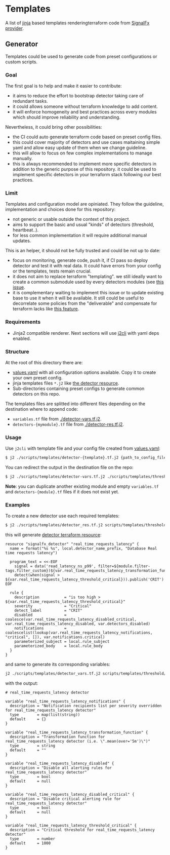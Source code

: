 # Templates

A list of [jinja](https://jinja.palletsprojects.com/) 
based templates renderingterraform code from [SignalFx 
provider](https://github.com/splunk-terraform/terraform-provider-signalfx).

## Generator

Templates could be used to generate code from preset configurations or
custom scripts.

### Goal

The first goal is to help and make it easier to contribute:

* it aims to reduce the effort to bootstrap detector taking care of redundant tasks.
* it could allows someone without terraform knowledge to add content.
* it will enforce homogeneity and best practices across every modules
which should improve reliability and understanding.

Nevertheless, it could bring other possibilities:

* the CI could auto generate terraform code based on preset config files.
* this could cover majority of detectors and use cases maitaining simple yaml and 
allow easy update of them when we change guideline.
* this will allow to focus on few complex implementations to manage manually.
* this is always recommended to implement more specific detectors in addition to the
generic purpose of this repository. it could be used to implement specific detectors 
in your terraform stack following our best practices.

### Limit

Templates and configuration model are opiniated. They follow the guideline, 
implementation and choices done for this repository:

* not generic or usable outside the context of this project.
* aims to support the basic and usual "kinds" of detectors (threshold, heartbeat..).
* for less common implementation it will require additional manual updates.

This is an helper, it should not be fully trusted and could be not up to date:

* focus on monitoring, generate code, push it, if CI pass so deploy detector and test it 
with real data. It could have errors from your config or the templates, tests remain crucial.
* it does not aim to replace terraform "templating". we still ideally want to create a 
common submodule used by every detectors modules (see [this 
issue](https://github.com/claranet/terraform-signalfx-detectors/issues/105).
* it is complementary waiting to implement this issue or to update existing base to use it
when it will be available. It still could be useful to decorrelate some policies from the
"deliverable" and compensate for terraform lacks like [this 
feature](https://github.com/hashicorp/terraform/issues/19898).

### Requirements

* Jinja2 compatible renderer. Next sections will use 
[j2cli](https://github.com/kolypto/j2cli#installation) with yaml deps enabled.

### Structure

At the root of this directory there are:

* [values.yaml](./values.yaml) with all configuration options available.
Copy it to create your own preset config.
* jinja templates files `*.j2` like [the detector resource](./detector-res.tf.j2).
* Sub-directories containing preset configs to generate common detectors on this repo.

The templates files are splitted into different files depending on the destination
where to append code:

* `variables.tf` file from [./detector-vars.tf.j2](./detector-vars.tf.j2).
* `detectors-{mymodule}.tf` file from [./detector-res.tf.j2](./detector-res.tf.j2).

### Usage

Use `j2cli` with template file and your config file created from [values.yaml](./values.yaml):

```bash
$ j2 ./scripts/templates/detector-{template}.tf.j2 {path_to_config_file.yaml}
```

You can redirect the output in the destination file on the repo:

```bash
$ j2 ./scripts/templates/detector-vars.tf.j2 ./scripts/templates/threshold/nginx.yaml >> ./middleware/nginx/variables.tf
```

__Note__: you can duplicate another existing module and empty `variables.tf` and 
`detectors-{module}.tf` files if it does not exist yet.

### Examples

To create a new detector use each required templates:

```bash
$ j2 ./scripts/templates/detector_res.tf.j2 scripts/templates/threshold/simple.yaml
```

this will generate [detector terraform 
resource](https://registry.terraform.io/providers/splunk-terraform/signalfx/latest/docs/resources/detector):

```hcl
resource "signalfx_detector" "real_time_requests_latency" {
  name = format("%s %s", local.detector_name_prefix, "Database Real time requests latency")

  program_text = <<-EOF
    signal = data('read_latency_ns_p99', filter=${module.filter-tags.filter_custom})${var.real_time_requests_latency_transformation_function}
    detect(when(signal > ${var.real_time_requests_latency_threshold_critical})).publish('CRIT')
EOF

  rule {
    description           = "is too high > ${var.real_time_requests_latency_threshold_critical}"
    severity              = "Critical"
    detect_label          = "CRIT"
    disabled              = coalesce(var.real_time_requests_latency_disabled_critical, var.real_time_requests_latency_disabled, var.detectors_disabled)
    notifications         = coalescelist(lookup(var.real_time_requests_latency_notifications, "critical", []), var.notifications.critical)
    parameterized_subject = local.rule_subject
    parameterized_body    = local.rule_body
  }
}

```

and same to generate its corresponding variables:

```bash
j2 ./scripts/templates/detector_vars.tf.j2 scripts/templates/threshold/simple.yaml
```

with the output:

```hcl
# real_time_requests_latency detector

variable "real_time_requests_latency_notifications" {
  description = "Notification recipients list per severity overridden for real_time_requests_latency detector"
  type        = map(list(string))
  default     = {}
}

variable "real_time_requests_latency_transformation_function" {
  description = "Transformation function for real_time_requests_latency detector (i.e. \".mean(over='5m')\")"
  type        = string
  default     = ""
}

variable "real_time_requests_latency_disabled" {
  description = "Disable all alerting rules for real_time_requests_latency detector"
  type        = bool
  default     = null
}

variable "real_time_requests_latency_disabled_critical" {
  description = "Disable critical alerting rule for real_time_requests_latency detector"
  type        = bool
  default     = null
}

variable "real_time_requests_latency_threshold_critical" {
  description = "Critical threshold for real_time_requests_latency detector"
  type        = number
  default     = 1000
}

```
